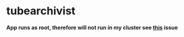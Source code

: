 # tubearchivist

**App runs as root, therefore will not run in my cluster see [this](https://github.com/tubearchivist/tubearchivist/issues/394) issue**
